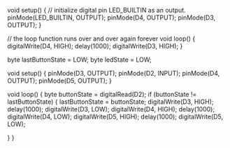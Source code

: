 void setup() {
  // initialize digital pin LED_BUILTIN as an output.
  pinMode(LED_BUILTIN, OUTPUT);
  pinMode(D4, OUTPUT);
  pinMode(D3, OUTPUT);
}

// the loop function runs over and over again forever
void loop() {
  digitalWrite(D4, HIGH);
  delay(1000);
  digitalWrite(D3, HIGH);
}




byte lastButtonState = LOW;
byte ledState = LOW;

void setup() {
  pinMode(D3, OUTPUT);
  pinMode(D2, INPUT);
  pinMode(D4, OUTPUT);
  pinMode(D5, OUTPUT);
}

void loop() {
  byte buttonState = digitalRead(D2);
  if (buttonState != lastButtonState) {
    lastButtonState = buttonState;
    digitalWrite(D3, HIGH);
    delay(1000);
    digitalWrite(D3, LOW);
    digitalWrite(D4, HIGH);
    delay(1000);
    digitalWrite(D4, LOW);
    digitalWrite(D5, HIGH); 
    delay(1000);
    digitalWrite(D5, LOW);  
    
  }
}
